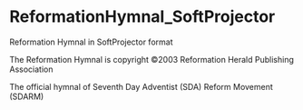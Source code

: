 # ReformationHymnal_SoftProjector
 Reformation Hymnal in SoftProjector format

The Reformation Hymnal is copyright ©2003 Reformation Herald Publishing Association

The official hymnal of Seventh Day Adventist (SDA) Reform Movement (SDARM)
